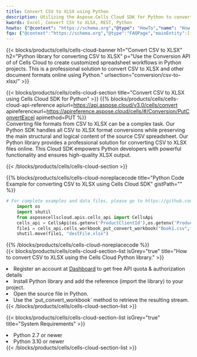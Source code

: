 ```yaml
---
title: Convert CSV to XLSX using Python 
description: Utilizing the Aspose.Cells Cloud SDK for Python to convert a CSV format file to a XLSX format file. 
kwords: Excel, Convert CSV to XLSX, REST, Python
howto: {"@context": "https://schema.org","@type": "HowTo","name": "How to convert CSV to XLSX using the Cells Cloud Python library.","description": "How to convert CSV to XLSX using the Cells Cloud Python library.","image": {"@type": "ImageObject"},"url": "/python/conversion/csv-to-xlsx/","step": [{ "@type": "HowToStep","name": "How to convert CSV to XLSX using the Cells Cloud Python library. step 1", "image": {"@type": "ImageObject",},"url": "/python/conversion/csv-to-xlsx/","text": "Register an account at <a href='https://dashboard.aspose.cloud/'>Dashboard</a> to get free API quota & authorization details",},{ "@type": "HowToStep","name": "How to convert CSV to XLSX using the Cells Cloud Python library. step 1", "image": {"@type": "ImageObject",},"url": "/python/conversion/csv-to-xlsx/","text": "Install Python library and add the reference (import the library) to your project.",},{ "@type": "HowToStep","name": "How to convert CSV to XLSX using the Cells Cloud Python library. step 1", "image": {"@type": "ImageObject",},"url": "/python/conversion/csv-to-xlsx/","text": "Open the source file in Python.",},{ "@type": "HowToStep","name": "How to convert CSV to XLSX using the Cells Cloud Python library. step 1", "image": {"@type": "ImageObject",},"url": "/python/conversion/csv-to-xlsx/","text": "Use the `put_convert_workbook` method to retrieve the resulting stream.",}, ],"supply": {"@type": "HowToSupply","name": "document"},"tool": [{"@type": "HowToTool","name": "PyCharm, Visual Studio Code, Sublime, Eclipse"},{"@type": "HowToTool","name": "Aspose Cells"}],"totalTime": "PT6M"}
fqa: {"@context":"https://schema.org","@type":"FAQPage","mainEntity":[{"@type":"Question","name":"Why convert file formats in C# using REST API?","acceptedAnswer":{"@type":"Answer","text":"Documents are encoded in many ways, and some files may be incompatible with the software you use. To open and read such files, just convert them to appropriate file formats.<br/><ol><li>Install .NET SDK and add the reference (import the library) to your project.</li><li>Open the source file in C# using REST API.</li><li>Call the PutConvertWorkbookRequest() method, passing an output filename with required extension.</li><li>Get the result of conversion as a separate file.</li></ol>"}},{"@type":"Question","name":"What file formats can I convert with your C# library?","acceptedAnswer":{"@type":"Answer","text":"We support a variety of file formats for conversion using .NET library, including XLSX, Excel, xls , PDF, CSV, HTML, Markdown, XML, PNG, JPG, TIFF, Json, TXT and many more."}},{"@type":"Question","name":"What is the maximum allowed file size for conversion using this .NET library?","acceptedAnswer":{"@type":"Answer","text":"There are no file size limits for format conversions using .NET library."}}]}
---
```



{{< blocks/products/cells/cells-cloud-banner h1="Convert CSV to XLSX" h2="Python library for converting CSV to XLSX" p="Use the Conversion API of of Cells Cloud to create customized spreadsheet workflows in Python projects. This is a professional solution to convert CSV to XLSX and other document formats online using Python." urlsection="conversion/csv-to-xlsx/" >}}

{{< blocks/products/cells/cells-cloud-section  title="Convert CSV to XLSX using Cells Cloud SDK for Python" >}}
{{% blocks/products/cells/cells-cloud-api-reference  apiurl=https://api.aspose.cloud/v3.0/cells/convert  apireferenceurl=https://apireference.aspose.cloud/cells/#/Conversion/PutConvertExcel  apimethod=PUT %}}
<br/>
Converting file formats from CSV to XLSX can be a complex task. Our Python SDK handles all CSV to XLSX format conversions while preserving the main structural and logical content of the source CSV spreadsheet. Our Python library provides a professional solution for converting CSV to XLSX files online. This Cloud SDK empowers Python developers with powerful functionality and ensures high-quality XLSX output.

{{< /blocks/products/cells/cells-cloud-section >}}

{{% blocks/products/cells/cells-cloud-noreplacecode title="Python Code Example for converting CSV to XLSX using Cells Cloud SDK" gistPath="" %}}
 
```python
# For complete examples and data files, please go to https://github.com/aspose-cells-cloud/aspose-cells-cloud-python/
    import os
    import shutil
    from asposecellscloud.apis.cells_api import CellsApi
    cells_api = CellsApi(os.getenv('ProductClientId'),os.getenv('ProductClientSecret'))
    file1 = cells_api.cells_workbook_put_convert_workbook("Book1.csv",format="xlsx")
    shutil.move(file1, "destFile.xlsx")     
```
 
{{% /blocks/products/cells/cells-cloud-noreplacecode  %}}
<br/>
{{< blocks/products/cells/cells-cloud-section-list isGrey="true"  title="How to convert CSV to XLSX using the Cells Cloud Python library." >}}
<li>Register an account at <a href="https://dashboard.aspose.cloud/">Dashboard</a> to get free API quota & authorization details</li>
<li>Install Python library and add the reference (import the library) to your project.</li>
<li>Open the source file in Python.</li>
<li>Use the `put_convert_workbook` method to retrieve the resulting stream.</li>
{{< /blocks/products/cells/cells-cloud-section-list >}}

{{< blocks/products/cells/cells-cloud-section-list isGrey="true"  title="System Requirements" >}}
<li>Python 2.7 or newer</li>
<li>Python 3.10 or newer</li>
{{< /blocks/products/cells/cells-cloud-section-list >}}
